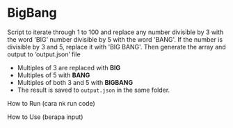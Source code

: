 # BigBang
Script to iterate through 1 to 100 and replace any number divisible by 3 with the word 'BIG' number divisible by 5 with the word 'BANG'. If the number is divisible by 3 and 5, replace it with 'BIG BANG'. Then generate the array and output to ‘output.json’ file
- Multiples of 3 are replaced with **BIG**
- Multiples of 5 with **BANG**
- Multiples of both 3 and 5 with **BIGBANG**
- The result is saved to `output.json` in the same folder.

How to Run
(cara nk run code)

How to Use
(berapa input)
